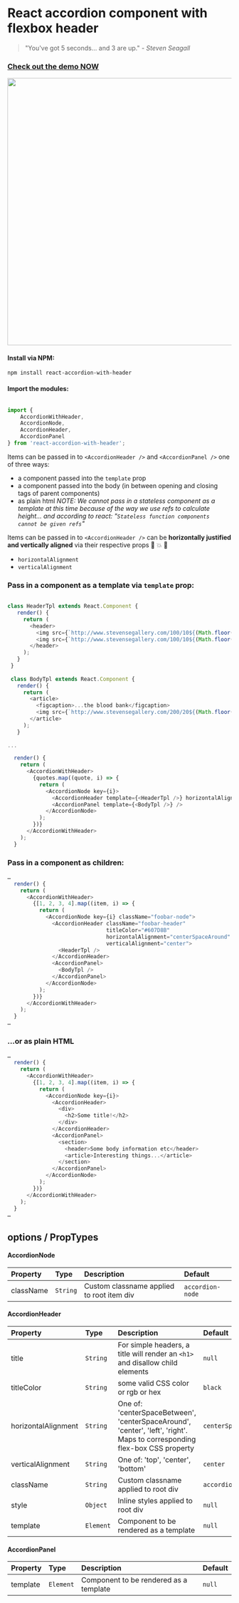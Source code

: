 
# React accordion component with flexbox header 

> "You've got 5 seconds... and 3 are up." - *Steven Seagall*

### [Check out the demo NOW](https://jforaker.github.io/react-accordion-with-header/demo/)

<img src="https://d17oy1vhnax1f7.cloudfront.net/items/0m0u2f260j0E163X1u2k/Screen%20Recording%202016-09-21%20at%2005.16%20PM.gif" width="600" />

#### Install via NPM:

```
npm install react-accordion-with-header
```

#### Import the modules:

```javascript

import {
    AccordionWithHeader,
    AccordionNode,
    AccordionHeader,
    AccordionPanel
} from 'react-accordion-with-header';

```

Items can be passed in to `<AccordionHeader />` and `<AccordionPanel />` one of three ways:

- a component passed into the `template` prop
- a component passed into the body (in between opening and closing tags of parent components)
- as plain html 
*NOTE: We cannot pass in a stateless component as a template at this time because of the way we use refs to calculate height... and according to react: "`Stateless function components cannot be given refs`"* 


Items can be passed in to `<AccordionHeader />` can be **horizontally justified and vertically aligned** via their respective props 
:tada: :boom: :beers:  
 
- `horizontalAlignment`
- `verticalAlignment`


### Pass in a component as a template via `template` prop:

```javascript

class HeaderTpl extends React.Component {
   render() {
     return (
       <header>
         <img src={`http://www.stevensegallery.com/100/10${(Math.floor(Math.random() * 5) + 1)}`}/>
         <img src={`http://www.stevensegallery.com/100/10${(Math.floor(Math.random() * 5) + 1)}`}/>
       </header>
     );
   }
 }
 
 class BodyTpl extends React.Component {
   render() {
     return (
       <article>
         <figcaption>...the blood bank</figcaption>
         <img src={`http://www.stevensegallery.com/200/20${(Math.floor(Math.random() * 5) + 1)}`}/>
       </article>
     );
   }
 
...

  render() {
    return (
      <AccordionWithHeader>
        {quotes.map((quote, i) => {
          return (
            <AccordionNode key={i}>
              <AccordionHeader template={<HeaderTpl />} horizontalAlignment="centerSpaceBetween" />
              <AccordionPanel template={<BodyTpl />} />
            </AccordionNode>
          );
        })}
      </AccordionWithHeader>
    );
  }

```


### Pass in a component as children:


```javascript
…
  render() {
    return (
      <AccordionWithHeader>
        {[1, 2, 3, 4].map((item, i) => {
          return (
            <AccordionNode key={i} className="foobar-node">
              <AccordionHeader className="foobar-header"
                               titleColor="#607D8B"
                               horizontalAlignment="centerSpaceAround"
                               verticalAlignment="center">
                <HeaderTpl />
              </AccordionHeader>
              <AccordionPanel>
                <BodyTpl />
              </AccordionPanel>
            </AccordionNode>
          );
        })}
      </AccordionWithHeader>
    );
  }
…
```

### ...or as plain HTML
 

```javascript
…
  render() {
    return (
      <AccordionWithHeader>
        {[1, 2, 3, 4].map((item, i) => {
          return (
            <AccordionNode key={i}>
              <AccordionHeader>
                <div>
                  <h2>Some title!</h2>
                </div>
              </AccordionHeader>
              <AccordionPanel>
                <section>
                  <header>Some body information etc</header>
                  <article>Interesting things...</article>
                </section>
              </AccordionPanel>
            </AccordionNode>
          );
        })}
      </AccordionWithHeader>
    );
  }
…
```


## options / PropTypes

#### AccordionNode
| Property | Type | Description | Default |
|:---|:---|:---|:---|
| className | `String` | Custom classname applied to root item div | `accordion-node` |


#### AccordionHeader
| Property | Type | Description | Default |
|:---|:---|:---|:---|
| title | `String` | For simple headers, a title will render an `<h1>` and disallow child elements | `null` |
| titleColor | `String` | some valid CSS color or rgb or hex | `black` |
| horizontalAlignment | `String` | One of: 'centerSpaceBetween', 'centerSpaceAround', 'center', 'left', 'right'. Maps to corresponding flex-box CSS property | `centerSpaceAround` |
| verticalAlignment | `String` | One of: 'top', 'center', 'bottom' | `center` |
| className | `String` | Custom classname applied to root div | `accordion-header` |
| style | `Object` | Inline styles applied to root div | `null` |
| template | `Element` | Component to be rendered as a template | `null` |

#### AccordionPanel
| Property | Type | Description | Default |
|:---|:---|:---|:---|
| template | `Element` | Component to be rendered as a template | `null` |


